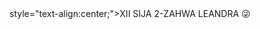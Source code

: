 <!DOCTYPE>
<html>
<body>
style="text-align:center;">XII SIJA 2-ZAHWA LEANDRA &#128540</body>
</html>